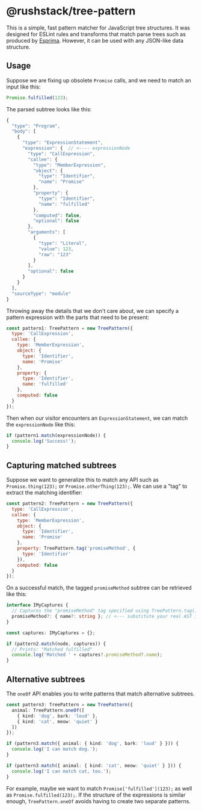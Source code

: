 # @rushstack/tree-pattern

This is a simple, fast pattern matcher for JavaScript tree structures.  It was designed for ESLint rules and
transforms that match parse trees such as produced by [Esprima](https://esprima.org/). However, it can be used
with any JSON-like data structure.

## Usage

Suppose we are fixing up obsolete `Promise` calls, and we need to match an input like this:

```ts
Promise.fulfilled(123);
```

The parsed subtree looks like this:
```js
{
  "type": "Program",
  "body": [
    {
      "type": "ExpressionStatement",
      "expression": {  // <---- expressionNode
        "type": "CallExpression",
        "callee": {
          "type": "MemberExpression",
          "object": {
            "type": "Identifier",
            "name": "Promise"
          },
          "property": {
            "type": "Identifier",
            "name": "fulfilled"
          },
          "computed": false,
          "optional": false
        },
        "arguments": [
          {
            "type": "Literal",
            "value": 123,
            "raw": "123"
          }
        ],
        "optional": false
      }
    }
  ],
  "sourceType": "module"
}
```

Throwing away the details that we don't care about, we can specify a pattern expression with the parts
that need to be present:
```js
const pattern1: TreePattern = new TreePattern({
  type: 'CallExpression',
  callee: {
    type: 'MemberExpression',
    object: {
      type: 'Identifier',
      name: 'Promise'
    },
    property: {
      type: 'Identifier',
      name: 'fulfilled'
    },
    computed: false
  }
});
```

Then when our visitor encounters an `ExpressionStatement`, we can match the `expressionNode` like this:
```js
if (pattern1.match(expressionNode)) {
  console.log('Success!');
}
```

## Capturing matched subtrees

Suppose we want to generalize this to match any API such as `Promise.thing(123);` or `Promise.otherThing(123);`.
We can use a "tag" to extract the matching identifier:

```js
const pattern2: TreePattern = new TreePattern({
  type: 'CallExpression',
  callee: {
    type: 'MemberExpression',
    object: {
      type: 'Identifier',
      name: 'Promise'
    },
    property: TreePattern.tag('promiseMethod', {
      type: 'Identifier'
    }),
    computed: false
  }
});
```

On a successful match, the tagged `promiseMethod` subtree can be retrieved like this:
```ts
interface IMyCaptures {
  // Captures the "promiseMethod" tag specified using TreePattern.tag()
  promiseMethod?: { name?: string }; // <--- substitute your real AST interface here
}

const captures: IMyCaptures = {};

if (pattern2.match(node, captures)) {
  // Prints: "Matched fulfilled"
  console.log('Matched ' + captures?.promiseMethod?.name);
}
```

## Alternative subtrees

The `oneOf` API enables you to write patterns that match alternative subtrees.

```ts
const pattern3: TreePattern = new TreePattern({
  animal: TreePattern.oneOf([
    { kind: 'dog', bark: 'loud' },
    { kind: 'cat', meow: 'quiet' }
  ])
});

if (pattern3.match({ animal: { kind: 'dog', bark: 'loud' } })) {
  console.log('I can match dog.');
}

if (pattern3.match({ animal: { kind: 'cat', meow: 'quiet' } })) {
  console.log('I can match cat, too.');
}
```

For example, maybe we want to match `Promise['fulfilled'](123);` as well as `Promise.fulfilled(123);`.
If the structure of the expressions is similar enough, `TreePattern.oneOf` avoids having to create two
separate patterns.
